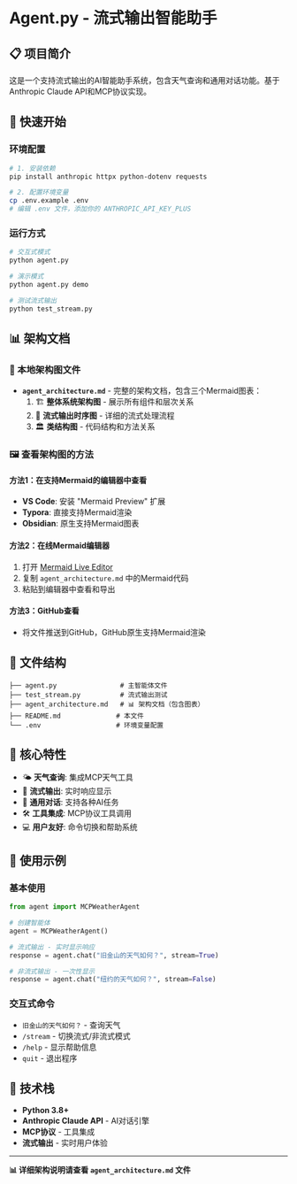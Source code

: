# Agent.py - 流式输出智能助手

## 📋 项目简介

这是一个支持流式输出的AI智能助手系统，包含天气查询和通用对话功能。基于Anthropic Claude API和MCP协议实现。

## 🚀 快速开始

### 环境配置
```bash
# 1. 安装依赖
pip install anthropic httpx python-dotenv requests

# 2. 配置环境变量
cp .env.example .env
# 编辑 .env 文件，添加你的 ANTHROPIC_API_KEY_PLUS
```

### 运行方式
```bash
# 交互式模式
python agent.py

# 演示模式
python agent.py demo

# 测试流式输出
python test_stream.py
```

## 📊 架构文档

### 📁 本地架构图文件
- **`agent_architecture.md`** - 完整的架构文档，包含三个Mermaid图表：
  1. 🏗️ **整体系统架构图** - 展示所有组件和层次关系
  2. 🔄 **流式输出时序图** - 详细的流式处理流程
  3. 🏛️ **类结构图** - 代码结构和方法关系

### 🖼️ 查看架构图的方法

#### 方法1：在支持Mermaid的编辑器中查看
- **VS Code**: 安装 "Mermaid Preview" 扩展
- **Typora**: 直接支持Mermaid渲染
- **Obsidian**: 原生支持Mermaid图表

#### 方法2：在线Mermaid编辑器
1. 打开 [Mermaid Live Editor](https://mermaid.live/)
2. 复制 `agent_architecture.md` 中的Mermaid代码
3. 粘贴到编辑器中查看和导出

#### 方法3：GitHub查看
- 将文件推送到GitHub，GitHub原生支持Mermaid渲染

## 📁 文件结构

```
├── agent.py                # 主智能体文件
├── test_stream.py          # 流式输出测试
├── agent_architecture.md   # 📊 架构文档（包含图表）
├── README.md              # 本文件
└── .env                   # 环境变量配置
```

## 🎯 核心特性

- 🌤️ **天气查询**: 集成MCP天气工具
- 🔄 **流式输出**: 实时响应显示
- 🤖 **通用对话**: 支持各种AI任务
- 🛠️ **工具集成**: MCP协议工具调用
- 💻 **用户友好**: 命令切换和帮助系统

## 📖 使用示例

### 基本使用
```python
from agent import MCPWeatherAgent

# 创建智能体
agent = MCPWeatherAgent()

# 流式输出 - 实时显示响应
response = agent.chat("旧金山的天气如何？", stream=True)

# 非流式输出 - 一次性显示
response = agent.chat("纽约的天气如何？", stream=False)
```

### 交互式命令
- `旧金山的天气如何？` - 查询天气
- `/stream` - 切换流式/非流式模式
- `/help` - 显示帮助信息
- `quit` - 退出程序

## 🔧 技术栈

- **Python 3.8+**
- **Anthropic Claude API** - AI对话引擎
- **MCP协议** - 工具集成
- **流式输出** - 实时用户体验

---

**📊 详细架构说明请查看 `agent_architecture.md` 文件** 